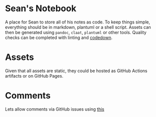 # Sean's Notebook

A place for Sean to store all of his notes as code. To keep things simple, everything should be in markdown, plantuml or a shell script. Assets can then be generated using `pandoc`, `claat`, `plantuml` or other tools. Quality checks can be completed with linting and [codedown](https://github.com/earldouglas/codedown).

# Assets
Given that all assets are static, they could be hosted as GitHub Actions artifacts or on GitHub Pages.

# Comments
Lets allow comments via GitHub issues using [this](https://github.com/utterance/utterances)
